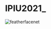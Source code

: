 # IPIU2021_
![featherfacenet](https://user-images.githubusercontent.com/75057781/121523263-fb66ee80-ca30-11eb-90c1-9602d099c70d.PNG)
